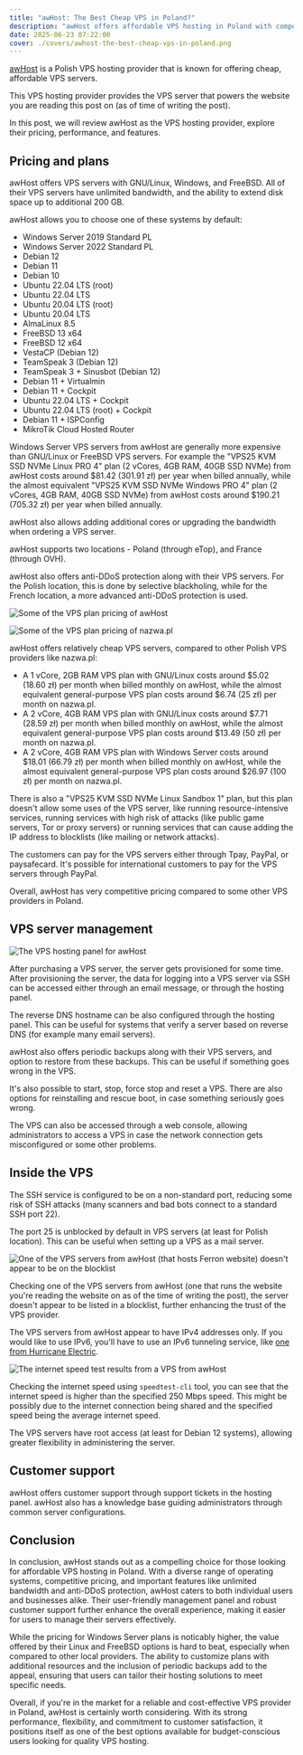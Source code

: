 ```yaml
---
title: "awHost: The Best Cheap VPS in Poland?"
description: "awHost offers affordable VPS hosting in Poland with competitive pricing, flexible plans, unlimited bandwidth, ideal for both individuals and businesses."
date: 2025-06-23 07:22:00
cover: ./covers/awhost-the-best-cheap-vps-in-poland.png
---
```


[awHost](https://awhost.pl/) is a Polish VPS hosting provider that is known for offering cheap, affordable VPS servers.

This VPS hosting provider provides the VPS server that powers the website you are reading this post on (as of time of writing the post).

In this post, we will review awHost as the VPS hosting provider, explore their pricing, performance, and features.

## Pricing and plans

awHost offers VPS servers with GNU/Linux, Windows, and FreeBSD. All of their VPS servers have unlimited bandwidth, and the ability to extend disk space up to additional 200 GB.

awHost allows you to choose one of these systems by default:

- Windows Server 2019 Standard PL
- Windows Server 2022 Standard PL
- Debian 12
- Debian 11
- Debian 10
- Ubuntu 22.04 LTS (root)
- Ubuntu 22.04 LTS
- Ubuntu 20.04 LTS (root)
- Ubuntu 20.04 LTS
- AlmaLinux 8.5
- FreeBSD 13 x64
- FreeBSD 12 x64
- VestaCP (Debian 12)
- TeamSpeak 3 (Debian 12)
- TeamSpeak 3 + Sinusbot (Debian 12)
- Debian 11 + Virtualmin
- Debian 11 + Cockpit
- Ubuntu 22.04 LTS + Cockpit
- Ubuntu 22.04 LTS (root) + Cockpit
- Debian 11 + ISPConfig
- MikroTik Cloud Hosted Router

Windows Server VPS servers from awHost are generally more expensive than GNU/Linux or FreeBSD VPS servers. For example the "VPS25 KVM SSD NVMe Linux PRO 4" plan (2 vCores, 4GB RAM, 40GB SSD NVMe) from awHost costs around $81.42 (301.91 zł) per year when billed annually, while the almost equivalent "VPS25 KVM SSD NVMe Windows PRO 4" plan (2 vCores, 4GB RAM, 40GB SSD NVMe) from awHost costs around $190.21 (705.32 zł) per year when billed annually.

awHost also allows adding additional cores or upgrading the bandwidth when ordering a VPS server.

awHost supports two locations - Poland (through eTop), and France (through OVH).

awHost also offers anti-DDoS protection along with their VPS servers. For the Polish location, this is done by selective blackholing, while for the French location, a more advanced anti-DDoS protection is used.

![Some of the VPS plan pricing of awHost](img/vps-pricing-awhost.png)

![Some of the VPS plan pricing of nazwa.pl](img/vps-pricing-nazwapl.png)

awHost offers relatively cheap VPS servers, compared to other Polish VPS providers like nazwa.pl:

- A 1 vCore, 2GB RAM VPS plan with GNU/Linux costs around $5.02 (18.60 zł) per month when billed monthly on awHost, while the almost equivalent general-purpose VPS plan costs around $6.74 (25 zł) per month on nazwa.pl.
- A 2 vCore, 4GB RAM VPS plan with GNU/Linux costs around $7.71 (28.59 zł) per month when billed monthly on awHost, while the almost equivalent general-purpose VPS plan costs around $13.49 (50 zł) per month on nazwa.pl.
- A 2 vCore, 4GB RAM VPS plan with Windows Server costs around $18.01 (66.79 zł) per month when billed monthly on awHost, while the almost equivalent general-purpose VPS plan costs around $26.97 (100 zł) per month on nazwa.pl.

There is also a "VPS25 KVM SSD NVMe Linux Sandbox 1" plan, but this plan doesn't allow some uses of the VPS server, like running resource-intensive services, running services with high risk of attacks (like public game servers, Tor or proxy servers) or running services that can cause adding the IP address to blocklists (like mailing or network attacks).

The customers can pay for the VPS servers either through Tpay, PayPal, or paysafecard. It's possible for international customers to pay for the VPS servers through PayPal.

Overall, awHost has very competitive pricing compared to some other VPS providers in Poland.

## VPS server management

![The VPS hosting panel for awHost](img/awhost-vps-panel.png)

After purchasing a VPS server, the server gets provisioned for some time. After provisioning the server, the data for logging into a VPS server via SSH can be accessed either through an email message, or through the hosting panel.

The reverse DNS hostname can be also configured through the hosting panel. This can be useful for systems that verify a server based on reverse DNS (for example many email servers).

awHost also offers periodic backups along with their VPS servers, and option to restore from these backups. This can be useful if something goes wrong in the VPS.

It's also possible to start, stop, force stop and reset a VPS. There are also options for reinstalling and rescue boot, in case something seriously goes wrong.

The VPS can also be accessed through a web console, allowing administrators to access a VPS in case the network connection gets misconfigured or some other problems.

## Inside the VPS

The SSH service is configured to be on a non-standard port, reducing some risk of SSH attacks (many scanners and bad bots connect to a standard SSH port 22).

The port 25 is unblocked by default in VPS servers (at least for Polish location). This can be useful when setting up a VPS as a mail server.

![One of the VPS servers from awHost (that hosts Ferron website) doesn't appear to be on the blocklist](img/awhost-vps-blocklists.png)

Checking one of the VPS servers from awHost (one that runs the website you're reading the website on as of the time of writing the post), the server doesn't appear to be listed in a blocklist, further enhancing the trust of the VPS provider.

The VPS servers from awHost appear to have IPv4 addresses only. If you would like to use IPv6, you'll have to use an IPv6 tunneling service, like [one from Hurricane Electric](https://tunnelbroker.net/).

![The internet speed test results from a VPS from awHost](img/awhost-speed-test.png)

Checking the internet speed using `speedtest-cli` tool, you can see that the internet speed is higher than the specified 250 Mbps speed. This might be possibly due to the internet connection being shared and the specified speed being the average internet speed.

The VPS servers have root access (at least for Debian 12 systems), allowing greater flexibility in administering the server.

## Customer support

awHost offers customer support through support tickets in the hosting panel. awHost also has a knowledge base guiding administrators through common server configurations.

## Conclusion

In conclusion, awHost stands out as a compelling choice for those looking for affordable VPS hosting in Poland. With a diverse range of operating systems, competitive pricing, and important features like unlimited bandwidth and anti-DDoS protection, awHost caters to both individual users and businesses alike. Their user-friendly management panel and robust customer support further enhance the overall experience, making it easier for users to manage their servers effectively.

While the pricing for Windows Server plans is noticably higher, the value offered by their Linux and FreeBSD options is hard to beat, especially when compared to other local providers. The ability to customize plans with additional resources and the inclusion of periodic backups add to the appeal, ensuring that users can tailor their hosting solutions to meet specific needs.

Overall, if you're in the market for a reliable and cost-effective VPS provider in Poland, awHost is certainly worth considering. With its strong performance, flexibility, and commitment to customer satisfaction, it positions itself as one of the best options available for budget-conscious users looking for quality VPS hosting.
